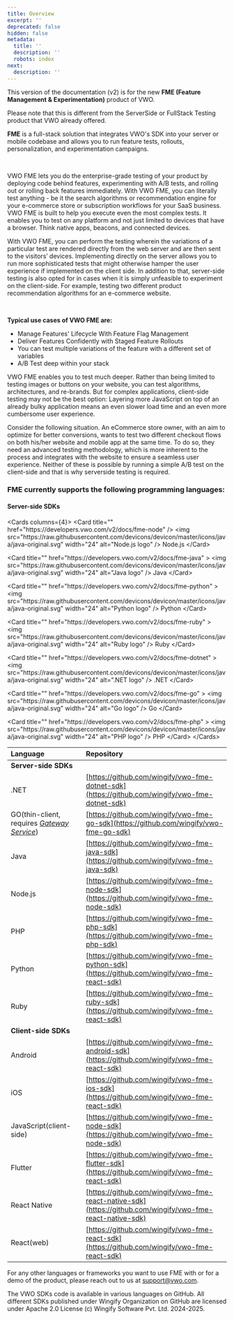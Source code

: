 ```yaml
---
title: Overview
excerpt: ''
deprecated: false
hidden: false
metadata:
  title: ''
  description: ''
  robots: index
next:
  description: ''
---
```

This version of the documentation (v2) is for the new **FME (Feature Management & Experimentation)** product of VWO.

Please note that this is different from the ServerSide or FullStack Testing product that VWO already offered.

**FME** is a full-stack solution that integrates VWO's SDK into your server or mobile codebase and allows you to run feature tests, rollouts, personalization, and experimentation campaigns.

<br />

VWO FME lets you do the enterprise-grade testing of your product by deploying code behind features, experimenting with A/B tests, and rolling out or rolling back features immediately. With VWO FME, you can literally test anything - be it the search algorithms or recommendation engine for your e-commerce store or subscription workflows for your SaaS business. VWO FME is built to help you execute even the most complex tests. It enables you to test on any platform and not just limited to devices that have a browser. Think native apps, beacons, and connected devices.

With VWO FME, you can perform the testing wherein the variations of a particular test are rendered directly from the web server and are then sent to the visitors’ devices. Implementing directly on the server allows you to run more sophisticated tests that might otherwise hamper the user experience if implemented on the client side. In addition to that, server-side testing is also opted for in cases when it is simply unfeasible to experiment on the client-side. For example, testing two different product recommendation algorithms for an e-commerce website.

<br />

**Typical use cases of VWO FME are:**

* Manage Features' Lifecycle With Feature Flag Management
* Deliver Features Confidently with Staged Feature Rollouts
* You can test multiple variations of the feature with a different set of variables
* A/B Test deep within your stack

VWO FME enables you to test much deeper. Rather than being limited to testing images or buttons on your website, you can test algorithms, architectures, and re-brands. But for complex applications, client-side testing may not be the best option: Layering more JavaScript on top of an already bulky application means an even slower load time and an even more cumbersome user experience.

Consider the following situation. An eCommerce store owner, with an aim to optimize for better conversions, wants to test two different checkout flows on both his/her website and mobile app at the same time. To do so, they need an advanced testing methodology, which is more inherent to the process and integrates with the website to ensure a seamless user experience. Neither of these is possible by running a simple A/B test on the client-side and that is why serverside testing is required.

### FME currently supports the following programming languages:

#### Server-side SDKs

\<Cards columns=\{4}>
&#x20; \<Card title="" href="https\://developers.vwo.com/v2/docs/fme-node" />
&#x20;   \<img src="https\://raw\.githubusercontent.com/devicons/devicon/master/icons/java/java-original.svg" width="24" alt="Node.js logo" /> Node.js
&#x20; \</Card>

&#x20; \<Card title="" href="https\://developers.vwo.com/v2/docs/fme-java" >
&#x20;   \<img src="https\://raw\.githubusercontent.com/devicons/devicon/master/icons/java/java-original.svg" width="24" alt="Java logo" /> Java
&#x20; \</Card>

&#x20; \<Card title="" href="https\://developers.vwo.com/v2/docs/fme-python" >
&#x20;   \<img src="https\://raw\.githubusercontent.com/devicons/devicon/master/icons/java/java-original.svg" width="24" alt="Python logo" /> Python
&#x20; \</Card>

&#x20; \<Card title="" href="https\://developers.vwo.com/v2/docs/fme-ruby" >
&#x20;   \<img src="https\://raw\.githubusercontent.com/devicons/devicon/master/icons/java/java-original.svg" width="24" alt="Ruby logo" /> Ruby
&#x20; \</Card>

&#x20; \<Card title="" href="https\://developers.vwo.com/v2/docs/fme-dotnet" >
&#x20;   \<img src="https\://raw\.githubusercontent.com/devicons/devicon/master/icons/java/java-original.svg" width="24" alt=".NET logo" /> .NET
&#x20; \</Card>

&#x20; \<Card title="" href="https\://developers.vwo.com/v2/docs/fme-go" >
&#x20;   \<img src="https\://raw\.githubusercontent.com/devicons/devicon/master/icons/java/java-original.svg" width="24" alt="Go logo" /> Go
&#x20; \</Card>

&#x20; \<Card title="" href="https\://developers.vwo.com/v2/docs/fme-php" >
&#x20;   \<img src="https\://raw\.githubusercontent.com/devicons/devicon/master/icons/java/java-original.svg" width="24" alt="PHP logo" /> PHP
&#x20; \</Card>
\</Cards>

| Language                                                                                          | Repository                                                                                                 |
| :------------------------------------------------------------------------------------------------ | :--------------------------------------------------------------------------------------------------------- |
| **Server-side SDKs**                                                                              |                                                                                                            |
| .NET                                                                                              | [https://github.com/wingify/vwo-fme-dotnet-sdk](https://github.com/wingify/vwo-fme-dotnet-sdk)             |
| GO(thin-client, requires [*Gateway Service*](https://developers.vwo.com/v2/docs/gateway-service)) | [https://github.com/wingify/vwo-fme-go-sdk](https://github.com/wingify/vwo-fme-go-sdk)                     |
| Java                                                                                              | [https://github.com/wingify/vwo-fme-java-sdk](https://github.com/wingify/vwo-fme-java-sdk)                 |
| Node.js                                                                                           | [https://github.com/wingify/vwo-fme-node-sdk](https://github.com/wingify/vwo-fme-node-sdk)                 |
| PHP                                                                                               | [https://github.com/wingify/vwo-fme-php-sdk](https://github.com/wingify/vwo-fme-php-sdk)                   |
| Python                                                                                            | [https://github.com/wingify/vwo-fme-python-sdk](https://github.com/wingify/vwo-fme-react-sdk)              |
| Ruby                                                                                              | [https://github.com/wingify/vwo-fme-ruby-sdk](https://github.com/wingify/vwo-fme-react-sdk)                |
| **Client-side SDKs**                                                                              |                                                                                                            |
| Android                                                                                           | [https://github.com/wingify/vwo-fme-android-sdk](https://github.com/wingify/vwo-fme-react-sdk)             |
| iOS                                                                                               | [https://github.com/wingify/vwo-fme-ios-sdk](https://github.com/wingify/vwo-fme-react-sdk)                 |
| JavaScript(client-side)                                                                           | [https://github.com/wingify/vwo-fme-node-sdk](https://github.com/wingify/vwo-fme-node-sdk)                 |
| Flutter                                                                                           | [https://github.com/wingify/vwo-fme-flutter-sdk](https://github.com/wingify/vwo-fme-react-sdk)             |
| React Native                                                                                      | [https://github.com/wingify/vwo-fme-react-native-sdk](https://github.com/wingify/vwo-fme-react-native-sdk) |
| React(web)                                                                                        | [https://github.com/wingify/vwo-fme-react-sdk](https://github.com/wingify/vwo-fme-react-sdk)               |

For any other languages or frameworks you want to use FME with or for a demo of the product, please reach out to us at [support@vwo.com](mailto:support@vwo.com).

The VWO SDKs code is available in various languages on GitHub. All different SDKs published under Wingify Organization on GitHub are licensed under Apache 2.0 License (c) Wingify Software Pvt. Ltd. 2024-2025.